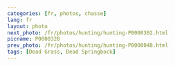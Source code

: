 ```yaml
---
categories: [fr, photos, chasse]
lang: fr
layout: photo
next_photo: /fr/photos/hunting/hunting-P0000302.html
picname: P0000328
prev_photo: /fr/photos/hunting/hunting-P0000048.html
tags: [Dead Grass, Dead Springbock]
---
```

